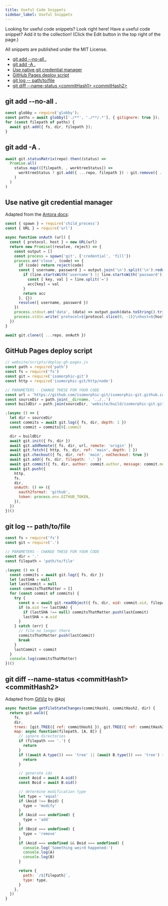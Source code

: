 ```yaml
---
title: Useful Code Snippets
sidebar_label: Useful Snippets
---
```


Looking for useful code snippets? Look right here! Have a useful code snippet? Add it to the collection! (Click the Edit button in the top right of the page.)

All snippets are published under the MIT License.

- [git add --no-all .](#git-add---no-all)
- [git add -A .](#git-add--a)
- [Use native git credential manager](#use-native-git-credential-manager)
- [GitHub Pages deploy script](#github-pages-deploy-script)
- [git log -- path/to/file](#git-log----pathtofile)
- [git diff --name-status \<commitHash1\> \<commitHash2\>](#git-diff---name-status-commithash1-commithash2)

## git add --no-all .

```js
const globby = require('globby');
const paths = await globby(['./**', './**/.*'], { gitignore: true });
for (const filepath of paths) {
  await git.add({ fs, dir, filepath });
}
```

## git add -A .

```js
await git.statusMatrix(repo).then((status) =>
  Promise.all(
    status.map(([filepath, , worktreeStatus]) =>
      worktreeStatus ? git.add({ ...repo, filepath }) : git.remove({ ...repo, filepath })
    )
  )
)
```

## Use native git credential manager

Adapted from the [Antora docs](https://gitlab.com/antora/antora/blob/master/docs/modules/playbook/pages/private-repository-auth.adoc):

```js
const { spawn } = require('child_process')
const { URL } = require('url')

async function onAuth (url) {
  const { protocol, host } = new URL(url)
  return new Promise((resolve, reject) => {
    const output = []
    const process = spawn('git', ['credential', 'fill'])
    process.on('close', (code) => {
      if (code) return reject(code)
      const { username, password } = output.join('\n').split('\n').reduce((acc, line) => {
        if (line.startsWith('username') || line.startsWith('password')) {
          const [ key, val ] = line.split('=')
          acc[key] = val
        }
        return acc
      }, {})
      resolve({ username, password })
    })
    process.stdout.on('data', (data) => output.push(data.toString().trim()))
    process.stdin.write(`protocol=${protocol.slice(0, -1)}\nhost=${host}\n\n`)
  })
}

await git.clone({ ...repo, onAuth })
```

## GitHub Pages deploy script
```js
// website/scripts/deploy-gh-pages.js
const path = require('path')
const fs = require('fs')
const git = require('isomorphic-git')
const http = require('isomorphic-git/http/node')

// PARAMETERS - CHANGE THESE FOR YOUR CODE
const url = 'https://github.com/isomorphic-git/isomorphic-git.github.io'
const sourceDir = path.join(__dirname, '../..')
const buildDir = path.join(sourceDir, 'website/build/isomorphic-git.github.io')

;(async () => {
  let dir = sourceDir
  const commits = await git.log({ fs, dir, depth: 1 })
  const commit = commits[0].commit

  dir = buildDir
  await git.init({ fs, dir })
  await git.addRemote({ fs, dir, url, remote: 'origin' })
  await git.fetch({ http, fs, dir, ref: 'main', depth: 1 })
  await git.checkout({ fs, dir, ref: 'main', noCheckout: true })
  await git.add({ fs, dir, filepath: '.' })
  await git.commit({ fs, dir, author: commit.author, message: commit.message })
  await git.push({
    http,
    fs,
    dir,
    onAuth: () => ({
      oauth2format: 'github',
      token: process.env.GITHUB_TOKEN,
    }),
  })
})()
```

## git log -- path/to/file
```js
const fs = require('fs')
const git = require('.')

// PARAMETERS - CHANGE THESE FOR YOUR CODE
const dir = '.'
const filepath = 'path/to/file'

;(async () => {
  const commits = await git.log({ fs, dir })
  let lastSHA = null
  let lastCommit = null
  const commitsThatMatter = []
  for (const commit of commits) {
    try {
      const o = await git.readObject({ fs, dir, oid: commit.oid, filepath })
      if (o.oid !== lastSHA) {
        if (lastSHA !== null) commitsThatMatter.push(lastCommit)
        lastSHA = o.oid
      }
    } catch (err) {
      // file no longer there
      commitsThatMatter.push(lastCommit)
      break
    }
    lastCommit = commit
  }
  console.log(commitsThatMatter)
})()
```

## git diff --name-status \<commitHash1\> \<commitHash2\>
Adapted from [GitViz](https://github.com/kpj/GitViz/blob/83dfc65624f5dae41ffb9e8a97d2ee61512c1365/src/git-handler.js) by @kpj
```js
async function getFileStateChanges(commitHash1, commitHash2, dir) {
  return git.walk({
    fs,
    dir,
    trees: [git.TREE({ ref: commitHash1 }), git.TREE({ ref: commitHash2 })],
    map: async function(filepath, [A, B]) {
      // ignore directories
      if (filepath === '.') {
        return
      }
      if ((await A.type()) === 'tree' || (await B.type()) === 'tree') {
        return
      }

      // generate ids
      const Aoid = await A.oid()
      const Boid = await B.oid()

      // determine modification type
      let type = 'equal'
      if (Aoid !== Boid) {
        type = 'modify'
      }
      if (Aoid === undefined) {
        type = 'add'
      }
      if (Boid === undefined) {
        type = 'remove'
      }
      if (Aoid === undefined && Boid === undefined) {
        console.log('Something weird happened:')
        console.log(A)
        console.log(B)
      }

      return {
        path: `/${filepath}`,
        type: type,
      }
    },
  })
}
```
